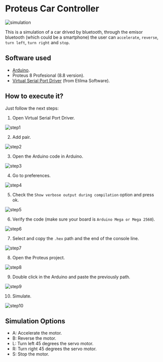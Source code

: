 # Proteus Car Controller

![simulation](assets/simulation.gif)

This is a simulation of a car drived by bluetooth, through the emisor bluetooth (which could be a smartphone) the user can `accelerate`, `reverse`, `turn left`, `turn right` and `stop`.

## Software used

- [Arduino](arduino.cc).
- Proteus 8 Profesional (8.8 version).
- [Virtual Serial Port Driver](https://www.eltima.com/vspd-post-download.html) (from Etilma Software).

## How to execute it?

Just follow the next steps:

1. Open Virtual Serial Port Driver.

![step1](assets/step1.png)

2. Add pair.

![step2](assets/step2.jpg)

3. Open the Arduino code in Arduino.

![step3](assets/step3.png)

4. Go to preferences.

![step4](assets/step4.png)

5. Check the `Show verbose output during compilation` option and press ok.

![step5](assets/step5.jpg)

6. Verify the code (make sure your board is `Arduino Mega or Mega 2560`).

![step6](assets/step6.png)

7. Select and copy the `.hex` path and the end of the console line.

![step7](assets/step7.png)

8. Open the Proteus project.

![step8](assets/step8.png)

9. Double click in the Arduino and paste the previously path.

![step9](assets/step9.jpg)

10. Simulate.

![step10](assets/step10.png)

## Simulation Options

- A: Accelerate the motor.
- B: Reverse the motor.
- L: Turn left 45 degrees the servo motor.
- R: Turn right 45 degrees the servo motor.
- S: Stop the motor.